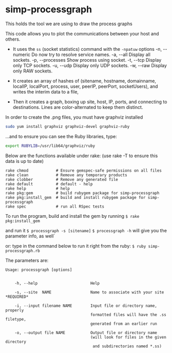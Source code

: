 # simp-processgraph
This holds the tool we are using to draw the process graphs

This code allows you to plot the communications between your host and others.

* It uses the `ss` (socket statistics) command with the `-npatuw` options
-n, --numeric    Do now try to resolve service names.
-a, --all    Display all sockets.
-p, --processes    Show process using socket.
-t, --tcp    Display only TCP sockets.
-u, --udp    Display only UDP sockets.
-w, --raw    Display only RAW sockets.
* It creates an array of hashes of (sitename, hostname, domainname, localIP, 
  localPort, process, user, peerIP, peerPort, socketUsers),
  and writes the interim data to a file,

* Then it creates a graph, boxing up site, host, IP, ports, and 
  connecting to destinations.
  Lines are color-alternated to keep them distinct.

In order to create the .png files, you must have graphviz installed
```bash
sudo yum install graphviz graphviz-devel graphviz-ruby
```
...and to ensure you can see the Ruby libraries, type:
```bash
export RUBYLIB=/usr/lib64/graphviz/ruby
```

Below are the functions available under rake:
(use rake -T to ensure this data is up to date)

```
rake chmod            # Ensure gemspec-safe permissions on all files
rake clean            # Remove any temporary products
rake clobber          # Remove any generated file
rake default          # default - help
rake help             # help
rake pkg:gem          # build rubygem package for simp-processgraph
rake pkg:install_gem  # build and install rubygem package for simp-processgraph
rake spec             # run all RSpec tests
```

To run the program, build and install the gem by running
`$ rake pkg:install_gem`

and run it
`$ processgraph -s [sitename]`
`$ processgraph -h` will give you the parameter info, as well`

or:
type in the command below to run it right from the ruby:
`$ ruby simp-processgraph.rb`

The parameters are:

```
Usage: processgraph [options]


    -h, --help                       Help

    -s, --site  NAME                 Name to associate with your site *REQUIRED*

    -i, --input filename NAME        Input file or directory name, properly 
                                     formatted files will have the .ss filetype,
                                     generated from an earlier run

    -o, --output file NAME           Output file or directory name 
                                     (will look for files in the given directory
                                      and subdirectories named *.ss)
```
